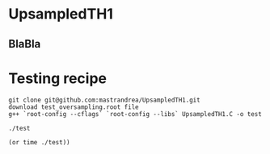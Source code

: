 # UpsampledTH1

## BlaBla


# Testing recipe

```
git clone git@github.com:mastrandrea/UpsampledTH1.git
download test_oversampling.root file
g++ `root-config --cflags` `root-config --libs` UpsampledTH1.C -o test

./test

(or time ./test))

```
